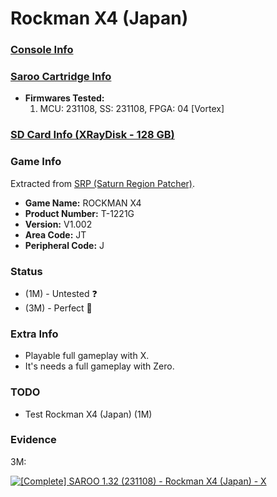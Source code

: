 # Rockman X4 (Japan)

### [Console Info](../../../../Info/Consoles/VA13/README.md)

### [Saroo Cartridge Info](../../../../Info/Cartridges/RetroGameParadiseStore/1.32F/README.md)

- <b>Firmwares Tested:</b>
  1. MCU: 231108, SS: 231108, FPGA: 04 [Vortex]

### [SD Card Info (XRayDisk - 128 GB)](../../../../Info/SdCards/XRayDisk/128GB/fat32/README.md)

### Game Info

Extracted from [SRP (Saturn Region Patcher)](https://segaxtreme.net/resources/saturn-region-patcher.81/download).

- <b>Game Name:</b> ROCKMAN X4
- <b>Product Number:</b> T-1221G
- <b>Version:</b> V1.002
- <b>Area Code:</b> JT
- <b>Peripheral Code:</b> J

### Status

- (1M) - Untested :question:
- (3M) - Perfect :100:

### Extra Info

- Playable full gameplay with X.
- It's needs a full gameplay with Zero.

### TODO

- Test Rockman X4 (Japan) (1M)

### Evidence

3M:

[![[Complete] SAROO 1.32 (231108) - Rockman X4 (Japan) - X](https://img.youtube.com/vi/YRtfkrKWTDI/0.jpg)](https://www.youtube.com/watch?v=YRtfkrKWTDI)
